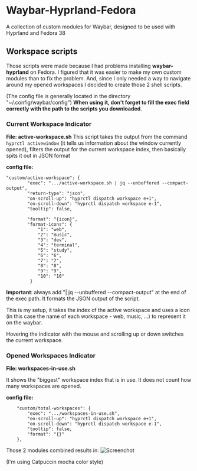 # Waybar-Hyprland-Fedora
A collection of custom modules for Waybar, designed to be used with Hyprland and Fedora 38

## Workspace scripts

Those scripts were made because I had problems installing **waybar-hyprland** on Fedora.
I figured that it was easier to make my own custom modules than to fix the problem.
And, since I only needed a way to navigate around my opened workspaces I decided to create those 2 shell scripts.

(The config file is generally located in the directory "~/.config/waybar/config")
**When using it, don't forget to fill the exec field correctly with the path to the scripts you downloaded**.

### Current Workspace Indicator

**File: active-workspace.sh**
This script takes the output from the command `hyprctl activewindow` (it tells us information about the window currently opened), filters the output for the current workspace index, then basically spits it out in JSON format

**config file:**
```
"custom/active-workspace": {
        "exec": ".../active-workspace.sh | jq --unbuffered --compact-output",
        "return-type": "json",
        "on-scroll-up": "hyprctl dispatch workspace e+1",
        "on-scroll-down": "hyprctl dispatch workspace e-1",
        "tooltip": false,

		"format": "{icon}",
        "format-icons": {
       		"1": "web",
       		"2": "music",
       		"3": "dev",
       		"4": "terminal",
       		"5": "study",
       		"6": "6",
       		"7": "7",
       		"8": "8",
       		"9": "9",
       		"10": "10"
         }
```

**Important**: always add "| jq --unbuffered --compact-output" at the end of the exec path. It formats the JSON output of the script.

This is my setup, it takes the index of the active workspace and uses a icon (in this case the name of each workspace - web, music, ...) to represent it on the waybar.

Hovering the indicator with the mouse and scrolling up or down switches the current workspace.

### Opened Workspaces Indicator

**File: workspaces-in-use.sh**

It shows the "biggest" workspace index that is in use.
It does not count how many workspaces are opened.

**config file:**
```
    "custom/total-workspaces": {
		"exec": ".../workspaces-in-use.sh",
		"on-scroll-up": "hyprctl dispatch workspace e+1",
        "on-scroll-down": "hyprctl dispatch workspace e-1",
        "tooltip": false,
		"format": "{}"
	},
```

Those 2 modules combined results in:
![Screenchot](../main/screenshot.png)

(I'm using Catpuccin mocha color style)